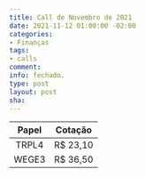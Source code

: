 ```yaml
---
title: Call de Novembro de 2021
date: 2021-11-12 01:00:00 -02:00
categories:
- Finanças
tags:
- calls
comment: 
info: fechado.
type: post
layout: post
sha: 
---
```


| **Papel** | **Cotação** |
|:---------:|:-----------:|
| TRPL4     | R$ 23,10     |
| WEGE3     | R$ 36,50     |